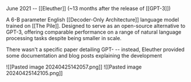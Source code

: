 June 2021 -- [[Eleuther]] (~13 months after the release of [[GPT-3]])

A 6-B parameter English [[Decoder-Only Architecture]] language model trained on [[The Pile]]. Designed to serve as an open-source alternative to GPT-3, offering comparable performance on a range of natural language processing tasks despite being smaller in scale.

There wasn't a specific paper detailing GPT- -- instead, Eleuther provided some documentation and blog posts explaining the development 


![[Pasted image 20240425142057.png]]
![[Pasted image 20240425142105.png]]
